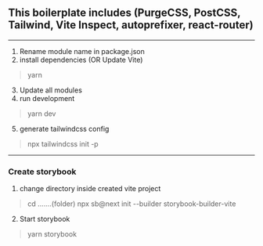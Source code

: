 ## This boilerplate includes (PurgeCSS, PostCSS, Tailwind, Vite Inspect, autoprefixer, react-router)

----------


1. Rename module name in package.json
2. install dependencies (OR Update Vite)
> yarn
3. Update all modules
4. run development
> yarn dev
5. generate tailwindcss config
> npx tailwindcss init -p

 
----------


### Create storybook

1. change directory inside created vite project
> cd .......(folder)
> npx sb@next init --builder storybook-builder-vite
2. Start storybook
> yarn storybook
